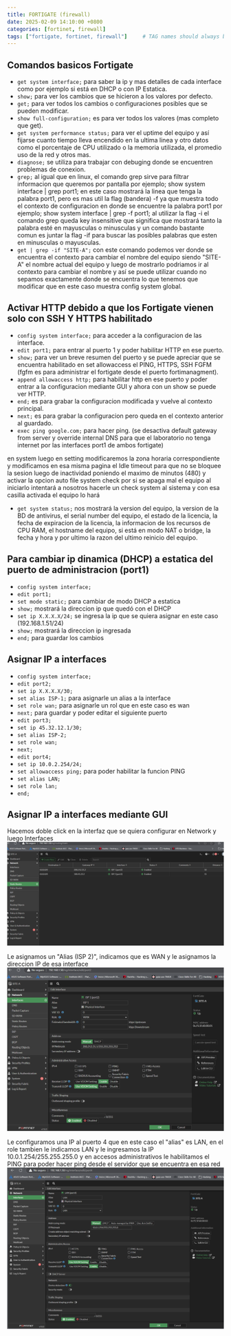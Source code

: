 ```yaml
---
title: FORTIGATE (firewall)
date: 2025-02-09 14:10:00 +0800
categories: [fortinet, firewall]
tags: ["fortigate, fortinet, firewall"]     # TAG names should always be lowercase
---
```

## Comandos basicos Fortigate

- `get system interface;` para saber la ip y mas detalles de cada interface como por ejemplo si está en DHCP o con IP Estatica.
- `show;` para ver los cambios que se hicieron a los valores por defecto.
- `get;` para ver todos los cambios o configuraciones posibles que se pueden modificar.
- `show full-configuration;` es para ver todos los valores (mas completo que get).
- `get system performance status;` para ver el uptime del equipo y así fijarse cuanto tiempo lleva encendido en la ultima linea y otro datos como el porcentaje de CPU utilizado o la memoria utilizada, el promedio uso de la red y otros mas.
- `diagnose;` se utiliza para trabajar con debuging donde se encuentren problemas de conexion.
- `grep;` al igual que en linux, el comando grep sirve para filtrar informacion que queremos por pantalla por ejemplo; show system interface | grep port1; en este caso mostrará la linea que tenga la palabra port1, pero es mas util la flag (bandera) -f ya que muestra todo el contexto de configuracion en donde se encuentre la palabra port1 por ejemplo; show system 
interface \| grep -f port1; al utilizar la flag -i el comando grep queda key insensitive que significa que mostrará tanto la palabra esté en mayusculas o minusculas y un comando bastante comun es juntar la flag -if para buscar las posibles palabras que esten en minusculas o mayusculas.
- `get | grep -if "SITE-A";` con este comando podemos ver donde se encuentra el contexto para cambiar el nombre del equipo siendo "SITE-A" el nombre actual del equipo y luego de mostrarlo podriamos ir al contexto para cambiar el nombre y así se puede utilizar cuando no sepamos exactamente donde se encuentra lo que tenemos que modificar que en este caso muestra config system global.

## Activar HTTP debido a que los Fortigate vienen solo con SSH Y HTTPS habilitado

- `config system interface;` para acceder a la configuracion de las interface.
- `edit port1;` para entrar al puerto 1 y poder habilitar HTTP en ese puerto.
- `show;` para ver un breve resumen del puerto y se puede apreciar que se encuentra habilitado en set allowaccess el PING, HTTPS, SSH FGFM (fgfm es para administrar el fortigate desde el puerto fortimanagment).
- `append allowaccess http;` para habilitar http en ese puerto y poder entrar a la configuracion mediante GUI y ahora con un show se puede ver HTTP.
- `end;` es para grabar la configuracion modificada y vuelve al contexto principal.
- `next;` es para grabar la configuracion pero queda en el contexto anterior al guardado.
- `exec ping google.com;` para hacer ping.
(se desactiva default gateway from server y override internal DNS para que el laboratorio no tenga internet por las interfaces port1 de ambos fortigate)

en system luego en setting modificaremos la zona horaria correspondiente y modificamos en esa misma pagina el Idle timeout para que no se bloquee la sesion luego de inactividad poniendo el maximo de minutos (480) y activar la opcion auto file system check por si se apaga mal el equipo al iniciarlo intentará a nosotros hacerle un check system al sistema y con esa casilla activada el equipo lo hará

- `get system status;` nos mostrará la version del equipo, la version de la BD de antivirus, el serial number del equipo, el estado de la licencia, la fecha de expiracion de la licencia, la informacion de los recursos  de CPU RAM, el hostname del equipo, si está en modo NAT o bridge, la fecha y hora y por ultimo la razon del ultimo reinicio del equipo.

## Para cambiar ip dinamica (DHCP) a estatica del puerto de administracion (port1)

- `config system interface;`
- `edit port1;`
- `set mode static;` para cambiar de modo DHCP a estatica
- `show;` mostrará la direccion ip que quedó con el DHCP
- `set ip X.X.X.X/24;` se ingresa la ip que se quiera asignar en este caso (192.168.1.51/24)
- `show;` mostrará la direccion ip ingresada
- `end;` para guardar los cambios

## Asignar IP a interfaces

- `config system interface;`
- `edit port2;`
- `set ip X.X.X.X/30;`
- `set alias ISP-1;` para asignarle un alias a la interface
- `set role wan;` para asignarle un rol que en este caso es wan
- `next;` para guardar y poder editar el siguiente puerto
- `edit port3;`
- `set ip 45.32.12.1/30;`
- `set alias ISP-2;`
- `set role wan;`
- `next;`
- `edit port4;`
- `set ip 10.0.2.254/24;`
- `set allowaccess ping;` para poder habilitar la funcion PING
- `set alias LAN;`
- `set role lan;`
- `end;`

## Asignar IP a interfaces mediante GUI

Hacemos doble click en la interfaz que se quiera configurar en Network y luego Interfaces
![Untitled](/assets/img/fortigate/forti01.png)

Le asignamos un "Alias (ISP 2)", indicamos que es WAN y le asignamos la direccion IP de esa interface
![untitled](/assets/img/fortigate/forti02.png)

Le configuramos una IP al puerto 4 que en este caso el "alias" es LAN, en el role tambien le indicamos LAN y le ingresamos la IP 10.0.1.254/255.255.255.0 y en accesos administrativos le habilitamos el PING para poder hacer ping desde el servidor que se encuentra en esa red
![untitled](/assets/img/fortigate/forti03.png)
